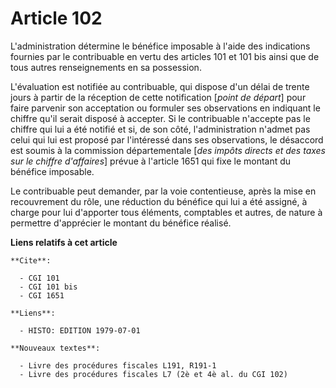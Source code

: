 # Article 102

L'administration détermine le bénéfice imposable à l'aide des indications fournies par le contribuable en vertu des articles
101 et 101 bis ainsi que de tous autres renseignements en sa possession.

L'évaluation est notifiée au contribuable, qui dispose d'un délai de trente jours à partir de la réception de cette
notification [*point de départ*] pour faire parvenir son acceptation ou formuler ses observations en indiquant le chiffre
qu'il serait disposé à accepter.     Si le contribuable n'accepte pas le chiffre qui lui a été notifié et si, de son côté,
l'administration n'admet pas celui qui lui est proposé par l'intéressé dans ses observations, le désaccord est soumis à la
commission départementale [*des impôts directs et des taxes sur le chiffre d'affaires*] prévue à l'article 1651 qui fixe le
montant du bénéfice imposable.

Le contribuable peut demander, par la voie contentieuse, après la mise en recouvrement du rôle, une réduction du bénéfice qui
lui a été assigné, à charge pour lui d'apporter tous éléments, comptables et autres, de nature à permettre d'apprécier le
montant du bénéfice réalisé.

**Liens relatifs à cet article**

	**Cite**:

	  - CGI 101
	  - CGI 101 bis
	  - CGI 1651

	**Liens**:

	  - HISTO: EDITION 1979-07-01

	**Nouveaux textes**:

	  - Livre des procédures fiscales L191, R191-1
	  - Livre des procédures fiscales L7 (2è et 4è al. du CGI 102)
